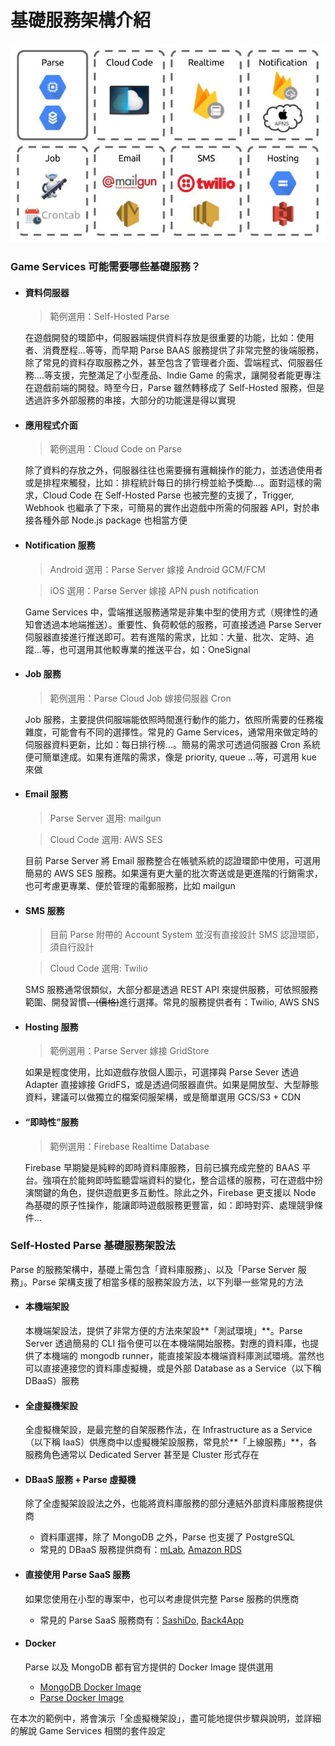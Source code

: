# 基礎服務架構介紹

![](/assets/Infrastructure.jpg "Infrastructure")

### Game Services 可能需要哪些基礎服務？

* #### 資料伺服器

  > 範例選用：Self-Hosted Parse

  在遊戲開發的環節中，伺服器端提供資料存放是很重要的功能，比如：使用者、消費歷程...等等，而早期 Parse BAAS 服務提供了非常完整的後端服務，除了常見的資料存取服務之外，甚至包含了管理者介面、雲端程式、伺服器任務....等支援，完整滿足了小型產品、Indie Game 的需求，讓開發者能更專注在遊戲前端的開發。時至今日，Parse 雖然轉移成了 Self-Hosted 服務，但是透過許多外部服務的串接，大部分的功能還是得以實現
  
* #### 應用程式介面

  > 範例選用：Cloud Code on Parse
  
  除了資料的存放之外，伺服器往往也需要擁有邏輯操作的能力，並透過使用者或是排程來觸發，比如：排程統計每日的排行榜並給予獎勵...。面對這樣的需求，Cloud Code 在 Self-Hosted Parse 也被完整的支援了，Trigger, Webhook 也繼承了下來，可簡易的實作出遊戲中所需的伺服器 API，對於串接各種外部 Node.js package 也相當方便

* #### Notification 服務

  > Android 選用：Parse Server 嫁接 Android GCM/FCM
  
  > iOS 選用：Parse Server 嫁接 APN push notification

  Game Services 中，雲端推送服務通常是非集中型的使用方式（規律性的通知會透過本地端推送）。重要性、負荷較低的服務，可直接透過 Parse Server 伺服器直接進行推送即可。若有進階的需求，比如：大量、批次、定時、追蹤...等，也可選用其他較專業的推送平台，如：OneSignal

* #### Job 服務

  > 範例選用：Parse Cloud Job 嫁接伺服器 Cron

  Job 服務，主要提供伺服端能依照時間進行動作的能力，依照所需要的任務複雜度，可能會有不同的選擇性。常見的 Game Services，通常用來做定時的伺服器資料更新，比如：每日排行榜...。簡易的需求可透過伺服器 Cron 系統便可簡單達成。如果有進階的需求，像是 priority, queue ...等，可選用 kue 來做

* #### Email 服務

  > Parse Server 選用: mailgun
  
  > Cloud Code 選用: AWS SES
  
  目前 Parse Server 將 Email 服務整合在帳號系統的認證環節中使用，可選用簡易的 AWS SES 服務。如果還有更大量的批次寄送或是更進階的行銷需求，也可考慮更專業、便於管理的電郵服務，比如 mailgun

* #### SMS 服務

  > 目前 Parse 附帶的 Account System 並沒有直接設計 SMS 認證環節，須自行設計
  
  > Cloud Code 選用: Twilio
  
  SMS 服務通常很類似，大部分都是透過 REST API 來提供服務，可依照服務範圍、開發習慣~~、\(價格\)~~進行選擇。常見的服務提供者有：Twilio, AWS SNS

* #### Hosting 服務

  > 範例選用：Parse Server 嫁接 GridStore

  如果是輕度使用，比如遊戲存放個人圖示，可選擇與 Parse Sever 透過 Adapter 直接嫁接 GridFS，或是透過伺服器直供。如果是開放型、大型靜態資料，建議可以做獨立的檔案伺服架構，或是簡單選用 GCS/S3 + CDN

* #### “即時性”服務

  > 範例選用：Firebase Realtime Database

  Firebase 早期變是純粹的即時資料庫服務，目前已擴充成完整的 BAAS 平台。強項在於能夠即時監聽雲端資料的變化，整合這樣的服務，可在遊戲中扮演關鍵的角色，提供遊戲更多互動性。除此之外，Firebase 更支援以 Node 為基礎的原子性操作，能讓即時遊戲服務更豐富，如：即時對弈、處理競爭條件...

### Self-Hosted Parse 基礎服務架設法

Parse 的服務架構中，基礎上需包含「資料庫服務」、以及「Parse Server 服務」。Parse 架構支援了相當多樣的服務架設方法，以下列舉一些常見的方法

* #### 本機端架設
  本機端架設法，提供了非常方便的方法來架設**「測試環境」**。Parse Server 透過簡易的 CLI 指令便可以在本機端開始服務。對應的資料庫，也提供了本機端的 mongodb runner，能直接架設本機端資料庫測試環境。當然也可以直接連接您的資料庫虛擬機，或是外部 Database as a Service（以下稱 DBaaS）服務
  
* #### 全虛擬機架設
  全虛擬機架設，是最完整的自架服務作法，在 Infrastructure as a Service（以下稱 IaaS）供應商中以虛擬機架設服務，常見於**「上線服務」**，各服務角色通常以 Dedicated Server 甚至是 Cluster 形式存在
  
* #### DBaaS 服務 + Parse 虛擬機
  除了全虛擬架設設法之外，也能將資料庫服務的部分連結外部資料庫服務提供商
  * 資料庫選擇，除了 MongoDB 之外，Parse 也支援了 PostgreSQL
  * 常見的 DBaaS 服務提供商有：[mLab](https://mlab.com/), [Amazon RDS](https://aws.amazon.com/tw/rds/postgresql/)
  
* #### 直接使用 Parse SaaS 服務
  如果您使用在小型的專案中，也可以考慮提供完整 Parse 服務的供應商
  * 常見的 Parse SaaS 服務商有：[SashiDo](https://www.sashido.io/), [Back4App](https://www.back4app.com/)
  
* #### Docker
  Parse 以及 MongoDB 都有官方提供的 Docker Image 提供選用
  * [MongoDB Docker Image](https://github.com/docker-library/mongo)
  * [Parse Docker Image](https://hub.docker.com/r/parseplatform/parse-server/) 

在本次的範例中，將會演示「全虛擬機架設」，盡可能地提供步驟與說明，並詳細的解說 Game Services 相關的套件設定